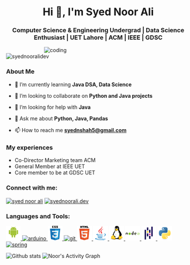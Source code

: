<h1 align="center">Hi 👋, I'm Syed Noor Ali</h1>
<h3 align="center">Computer Science & Engineering Undergrad | Data Science Enthusiast | UET Lahore | ACM | IEEE | GDSC</h3>
<img align="right" alt="coding" width="400" src="https://user-images.githubusercontent.com/55389276/140866485-8fb1c876-9a8f-4d6a-98dc-08c4981eaf70.gif">

<p align="left"><img src="https://komarev.com/ghpvc/?username=syednooralidev&label=Profile%20views&color=0e75b6&style=flat" alt="syednooralidev" /> </p>
<h3> About Me </h3>

- 🌱 I’m currently learning **Java DSA, Data Science**

- 👯 I’m looking to collaborate on **Python and Java projects**

- 🤝 I’m looking for help with **Java**

- 💬 Ask me about **Python, Java, Pandas**

- 📫 How to reach me **syednshah5@gmail.com**
<h3>My experiences</h3>
<div>
  <ul>
    <li>Co-Director Marketing team ACM</li>
    <li>General Member at IEEE UET</li>
    <li>Core member to be at GDSC UET</li>
  </ul>
</div>

<h3 align="left">Connect with me:</h3>
<p align="left">
<a href="https://https://www.linkedin.com/in/syed-noor-ali-dev/" target="blank"><img align="center" src="https://raw.githubusercontent.com/rahuldkjain/github-profile-readme-generator/master/src/images/icons/Social/linked-in-alt.svg" alt="syed noor ali" height="30" width="40" /></a>
<a href="https://instagram.com/syednoorali.dev" target="blank"><img align="center" src="https://raw.githubusercontent.com/rahuldkjain/github-profile-readme-generator/master/src/images/icons/Social/instagram.svg" alt="syednoorali.dev" height="30" width="40" /></a>
</p>

<h3 align="left">Languages and Tools:</h3>
<p align="left"> <a href="https://developer.android.com" target="_blank" rel="noreferrer"> <img src="https://raw.githubusercontent.com/devicons/devicon/master/icons/android/android-original-wordmark.svg" alt="android" width="40" height="40"/> </a> <a href="https://www.arduino.cc/" target="_blank" rel="noreferrer"> <img src="https://cdn.worldvectorlogo.com/logos/arduino-1.svg" alt="arduino" width="40" height="40"/> </a> <a href="https://www.w3schools.com/css/" target="_blank" rel="noreferrer"> <img src="https://raw.githubusercontent.com/devicons/devicon/master/icons/css3/css3-original-wordmark.svg" alt="css3" width="40" height="40"/> </a> <a href="https://git-scm.com/" target="_blank" rel="noreferrer"> <img src="https://www.vectorlogo.zone/logos/git-scm/git-scm-icon.svg" alt="git" width="40" height="40"/> </a> <a href="https://www.w3.org/html/" target="_blank" rel="noreferrer"> <img src="https://raw.githubusercontent.com/devicons/devicon/master/icons/html5/html5-original-wordmark.svg" alt="html5" width="40" height="40"/> </a> <a href="https://www.java.com" target="_blank" rel="noreferrer"> <img src="https://raw.githubusercontent.com/devicons/devicon/master/icons/java/java-original.svg" alt="java" width="40" height="40"/> </a> <a href="https://www.linux.org/" target="_blank" rel="noreferrer"> <img src="https://raw.githubusercontent.com/devicons/devicon/master/icons/linux/linux-original.svg" alt="linux" width="40" height="40"/> </a> <a href="https://nodejs.org" target="_blank" rel="noreferrer"> <img src="https://raw.githubusercontent.com/devicons/devicon/master/icons/nodejs/nodejs-original-wordmark.svg" alt="nodejs" width="40" height="40"/> </a> <a href="https://pandas.pydata.org/" target="_blank" rel="noreferrer"> <img src="https://raw.githubusercontent.com/devicons/devicon/2ae2a900d2f041da66e950e4d48052658d850630/icons/pandas/pandas-original.svg" alt="pandas" width="40" height="40"/> </a> <a href="https://www.python.org" target="_blank" rel="noreferrer"> <img src="https://raw.githubusercontent.com/devicons/devicon/master/icons/python/python-original.svg" alt="python" width="40" height="40"/> </a> <a href="https://spring.io/" target="_blank" rel="noreferrer"> <img src="https://www.vectorlogo.zone/logos/springio/springio-icon.svg" alt="spring" width="40" height="40"/> </a> </p>

![Github stats](https://github-readme-stats.vercel.app/api?username=syednooralidev&theme=radical&show_icons=true)
![Noor's Activity Graph](https://activity-graph.herokuapp.com/graph?username=syednooralidev&custom_title=Syed's%20Contribution%20Graph&theme=radical&bg_color=282828&hide_border=true&line=d1a01f&point=c58545)






